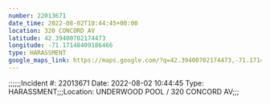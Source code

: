 ```yaml
---
number: 22013671
date_time: 2022-08-02T10:44:45+00:00
location: 320 CONCORD AV
latitude: 42.39400702174473
longitude: -71.17148409186466
type: HARASSMENT
google_maps_link: https://maps.google.com/?q=42.39400702174473,-71.17148409186466
---
```


;;;;;;Incident #: 22013671  Date: 2022-08-02 10:44:45   Type: HARASSMENT;;;Location: UNDERWOOD POOL / 320 CONCORD AV;;;
